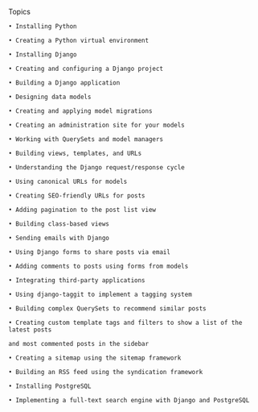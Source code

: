 Topics

    • Installing Python

    • Creating a Python virtual environment

    • Installing Django

    • Creating and configuring a Django project

    • Building a Django application

    • Designing data models

    • Creating and applying model migrations

    • Creating an administration site for your models

    • Working with QuerySets and model managers

    • Building views, templates, and URLs

    • Understanding the Django request/response cycle

    • Using canonical URLs for models

    • Creating SEO-friendly URLs for posts

    • Adding pagination to the post list view

    • Building class-based views

    • Sending emails with Django

    • Using Django forms to share posts via email

    • Adding comments to posts using forms from models

    • Integrating third-party applications

    • Using django-taggit to implement a tagging system

    • Building complex QuerySets to recommend similar posts

    • Creating custom template tags and filters to show a list of the latest posts 

    and most commented posts in the sidebar

    • Creating a sitemap using the sitemap framework

    • Building an RSS feed using the syndication framework

    • Installing PostgreSQL

    • Implementing a full-text search engine with Django and PostgreSQL
